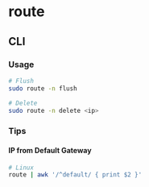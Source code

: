 # route

## CLI

### Usage

```sh
# Flush
sudo route -n flush

# Delete
sudo route -n delete <ip>
```

### Tips

#### IP from Default Gateway

```sh
# Linux
route | awk '/^default/ { print $2 }'
```

<!--
docker run --add-host="localhost:192.168.65.1"

docker run -it --rm alpine nslookup host.docker.internal
-->
